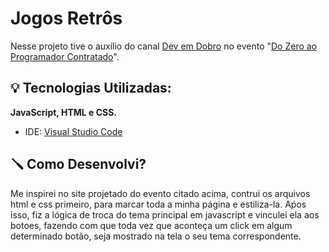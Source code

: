 
# Jogos Retrôs

Nesse projeto tive o auxílio do canal [Dev em Dobro](https://www.youtube.com/@DevemDobro) no evento "[Do Zero ao Programador Contratado](https://devemdobro.com/evento/)".

## 💡 Tecnologias Utilizadas:

**JavaScript, HTML e CSS.** 
- IDE: [Visual Studio Code](https://code.visualstudio.com/download)

## 🪛 Como Desenvolvi?

Me inspirei no site projetado do evento citado acima, contrui os arquivos html e css primeiro, para marcar toda a minha página e estiliza-la.
Aṕos isso, fiz a lógica de troca do tema principal em javascript e vinculei ela aos botoes, fazendo com que toda vez que aconteça um click em algum determinado botão, seja mostrado na tela o seu tema correspondente.
